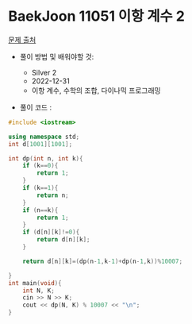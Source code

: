 # BaekJoon 11051 이항 계수 2

[문제 출처](https://www.acmicpc.net/problem/11051)  

* 풀이 방법 및 배워야할 것: 

  * Silver 2
  * 2022-12-31
  * 이항 계수, 수학의 조합, 다이나믹 프로그래밍

- 풀이 코드 :

```cpp
#include <iostream>

using namespace std;
int d[1001][1001];

int dp(int n, int k){
	if (k==0){
		return 1;
	}
	if (k==1){
		return n;
	}
	if (n==k){
		return 1;
	}
	if (d[n][k]!=0){
		return d[n][k];
	}

	return d[n][k]=(dp(n-1,k-1)+dp(n-1,k))%10007;

}
int main(void){
	int N, K;
	cin >> N >> K;
	cout << dp(N, K) % 10007 << "\n";
}
```
